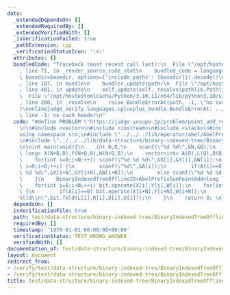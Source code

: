 ```yaml
---
data:
  _extendedDependsOn: []
  _extendedRequiredBy: []
  _extendedVerifiedWith: []
  _isVerificationFailed: true
  _pathExtension: cpp
  _verificationStatusIcon: ':x:'
  attributes: {}
  bundledCode: "Traceback (most recent call last):\n  File \"/opt/hostedtoolcache/Python/3.10.11/x64/lib/python3.10/site-packages/onlinejudge_verify/documentation/build.py\"\
    , line 71, in _render_source_code_stat\n    bundled_code = language.bundle(stat.path,\
    \ basedir=basedir, options={'include_paths': [basedir]}).decode()\n  File \"/opt/hostedtoolcache/Python/3.10.11/x64/lib/python3.10/site-packages/onlinejudge_verify/languages/cplusplus.py\"\
    , line 187, in bundle\n    bundler.update(path)\n  File \"/opt/hostedtoolcache/Python/3.10.11/x64/lib/python3.10/site-packages/onlinejudge_verify/languages/cplusplus_bundle.py\"\
    , line 401, in update\n    self.update(self._resolve(pathlib.Path(included), included_from=path))\n\
    \  File \"/opt/hostedtoolcache/Python/3.10.11/x64/lib/python3.10/site-packages/onlinejudge_verify/languages/cplusplus_bundle.py\"\
    , line 260, in _resolve\n    raise BundleErrorAt(path, -1, \"no such header\"\
    )\nonlinejudge_verify.languages.cplusplus_bundle.BundleErrorAt: ../../../lib/operator/abel/AbelPrefixSumPointAdd.cpp:\
    \ line -1: no such header\n"
  code: "#define PROBLEM \"https://judge.yosupo.jp/problem/point_add_rectangle_sum\"\
    \n\n#include <vector>\n#include <iostream>\n#include <stack>\n#include <algorithm>\n\
    using namespace std;\n#include \"../../../lib/operator/abel/AbelPrefixSumPointAdd.cpp\"\
    \n#include \"../../../lib/data-structure/binary-indexed-tree/BinaryIndexedTreeOffline2D.cpp\"\
    \n\nint main(void){\n    int N,Q;\n    scanf(\"%d %d\",&N,&Q);\n    vector<long\
    \ long> X(N+Q,0),Y(N+Q,0),W(N+Q,0);\n    vector<int> A(Q),L(Q),D(Q),R(Q),U(Q);\n\
    \    for(int i=0;i<N;++i) scanf(\"%d %d %d\",&X[i],&Y[i],&W[i]);\n    for(int\
    \ i=0;i<Q;++i) {\n        scanf(\"%d\",&A[i]);\n        if(A[i]==0) scanf(\"%d\
    \ %d %d\",&X[i+N],&Y[i+N],&W[i+N]);\n        else scanf(\"%d %d %d %d\",&L[i],&D[i],&R[i],&U[i]);\n\
    \    }\n    BinaryIndexedTreeOffline2D<AbelPrefixSumPointAdd<long long>> bit(X,Y);\n\
    \    for(int i=0;i<N;++i) bit.operate(X[i],Y[i],W[i]);\n    for(int i=0;i<Q;++i)\
    \ {\n        if(A[i]==0) bit.operate(X[i+N],Y[i+N],W[i+N]);\n        else printf(\"\
    %lld\\n\",bit.fold(L[i],R[i],D[i],U[i]));\n    }\n    return 0; \n}"
  dependsOn: []
  isVerificationFile: true
  path: test/data-structure/binary-indexed-tree/BinaryIndexedTreeOffline2D-2.test.cpp
  requiredBy: []
  timestamp: '1970-01-01 00:00:00+00:00'
  verificationStatus: TEST_WRONG_ANSWER
  verifiedWith: []
documentation_of: test/data-structure/binary-indexed-tree/BinaryIndexedTreeOffline2D-2.test.cpp
layout: document
redirect_from:
- /verify/test/data-structure/binary-indexed-tree/BinaryIndexedTreeOffline2D-2.test.cpp
- /verify/test/data-structure/binary-indexed-tree/BinaryIndexedTreeOffline2D-2.test.cpp.html
title: test/data-structure/binary-indexed-tree/BinaryIndexedTreeOffline2D-2.test.cpp
---
```

